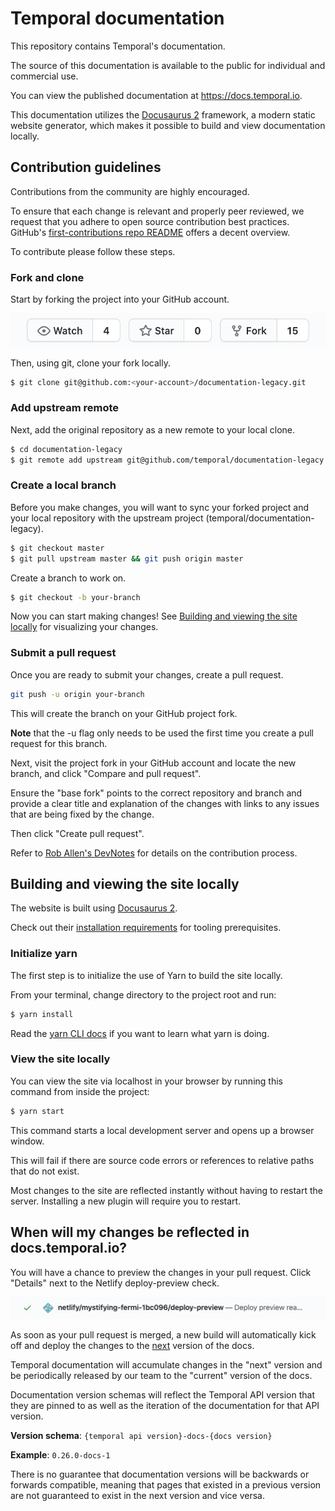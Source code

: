 # Temporal documentation

This repository contains Temporal's documentation.

The source of this documentation is available to the public for individual and commercial use.

You can view the published documentation at https://docs.temporal.io.

This documentation utilizes the [Docusaurus 2](https://v2.docusaurus.io/) framework, a modern static website generator, which makes it possible to build and view documentation locally.

## Contribution guidelines

Contributions from the community are highly encouraged.

To ensure that each change is relevant and properly peer reviewed, we request that you adhere to open source contribution best practices. GitHub's [first-contributions repo README](https://github.com/firstcontributions/first-contributions) offers a decent overview.

To contribute please follow these steps.

### Fork and clone

Start by forking the project into your GitHub account.

![Fork repository button](static/img/readme/forkrepo.png)

Then, using git, clone your fork locally.

```bash
$ git clone git@github.com:<your-account>/documentation-legacy.git
```

### Add upstream remote

Next, add the original repository as a new remote to your local clone.

```bash
$ cd documentation-legacy
$ git remote add upstream git@github.com/temporal/documentation-legacy.git
```

### Create a local branch

Before you make changes, you will want to sync your forked project and your local repository with the upstream project (temporal/documentation-legacy).

```bash
$ git checkout master
$ git pull upstream master && git push origin master
```

Create a branch to work on.

```bash
$ git checkout -b your-branch
```

Now you can start making changes! See [Building and viewing the site locally](#building-and-viewing-the-site-locally) for visualizing your changes.

### Submit a pull request

Once you are ready to submit your changes, create a pull request.

```bash
git push -u origin your-branch
```

This will create the branch on your GitHub project fork.

**Note** that the -u flag only needs to be used the first time you create a pull request for this branch.

Next, visit the project fork in your GitHub account and locate the new branch, and click "Compare and pull request".

Ensure the "base fork" points to the correct repository and branch and provide a clear title and explanation of the changes with links to any issues that are being fixed by the change.

Then click "Create pull request".

Refer to [Rob Allen's DevNotes](https://akrabat.com/the-beginners-guide-to-contributing-to-a-github-project/) for details on the contribution process.

## Building and viewing the site locally

The website is built using [Docusaurus 2](https://v2.docusaurus.io/).

Check out their [installation requirements](https://v2.docusaurus.io/docs/installation/#requirements) for tooling prerequisites.

### Initialize yarn

The first step is to initialize the use of Yarn to build the site locally.

From your terminal, change directory to the project root and run:

```bash
$ yarn install
```

Read the [yarn CLI docs](https://classic.yarnpkg.com/en/docs/cli/) if you want to learn what yarn is doing.

### View the site locally

You can view the site via localhost in your browser by running this command from inside the project:

```bash
$ yarn start
```

This command starts a local development server and opens up a browser window.

This will fail if there are source code errors or references to relative paths that do not exist.

Most changes to the site are reflected instantly without having to restart the server. Installing a new plugin will require you to restart.

## When will my changes be reflected in docs.temporal.io?

You will have a chance to preview the changes in your pull request. Click "Details" next to the Netlify deploy-preview check.

![Netlify build preview](static/img/readme/netlifypreview.png)

As soon as your pull request is merged, a new build will automatically kick off and deploy the changes to the [next](https://docs.temporal.io/docs/next/) version of the docs.

Temporal documentation will accumulate changes in the "next" version and be periodically released by our team to the "current" version of the docs.

Documentation version schemas will reflect the Temporal API version that they are pinned to as well as the iteration of the documentation for that API version.

**Version schema**: `{temporal api version}-docs-{docs version}`

**Example**: `0.26.0-docs-1`

There is no guarantee that documentation versions will be backwards or forwards compatible, meaning that pages that existed in a previous version are not guaranteed to exist in the next version and vice versa.
